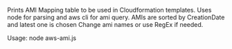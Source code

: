 Prints AMI Mapping table to be used in Cloudformation templates. Uses node for parsing and aws cli for ami query.
AMIs are sorted by CreationDate and latest one is chosen
Change ami names or use RegEx if needed.

Usage: node aws-ami.js

